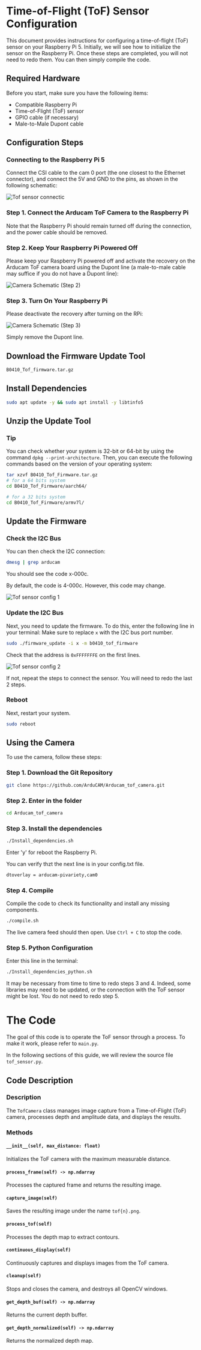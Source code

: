 # Time-of-Flight (ToF) Sensor Configuration

This document provides instructions for configuring a time-of-flight (ToF) sensor on your Raspberry Pi 5. Initially, we will see how to initialize the sensor on the Raspberry Pi. Once these steps are completed, you will not need to redo them. You can then simply compile the code.

## Required Hardware

Before you start, make sure you have the following items:

- Compatible Raspberry Pi
- Time-of-Flight (ToF) sensor
- GPIO cable (if necessary)
- Male-to-Male Dupont cable

## Configuration Steps

### Connecting to the Raspberry Pi 5

Connect the CSI cable to the cam 0 port (the one closest to the Ethernet connector), and connect the 5V and GND to the pins, as shown in the following schematic:

![Tof sensor connectic](image/ToF_schematic.png)

### Step 1. Connect the Arducam ToF Camera to the Raspberry Pi

Note that the Raspberry Pi should remain turned off during the connection, and the power cable should be removed.

### Step 2. Keep Your Raspberry Pi Powered Off

Please keep your Raspberry Pi powered off and activate the recovery on the Arducam ToF camera board using the Dupont line (a male-to-male cable may suffice if you do not have a Dupont line):

![Camera Schematic (Step 2)](image/bridge2.png)

### Step 3. Turn On Your Raspberry Pi

Please deactivate the recovery after turning on the RPi:

![Camera Schematic (Step 3)](image/bridge3.png)

Simply remove the Dupont line.

## Download the Firmware Update Tool

```bash
B0410_Tof_firmware.tar.gz
```

## Install Dependencies

```bash
sudo apt update -y && sudo apt install -y libtinfo5
```

## Unzip the Update Tool

### Tip

You can check whether your system is 32-bit or 64-bit by using the command `dpkg --print-architecture`. Then, you can execute the following commands based on the version of your operating system:

```bash
tar xzvf B0410_Tof_Firmware.tar.gz
# for a 64 bits system
cd B0410_Tof_Firmware/aarch64/

# for a 32 bits system
cd B0410_Tof_Firmware/armv7l/
```

## Update the Firmware

### Check the I2C Bus

You can then check the I2C connection:

```bash
dmesg | grep arducam
```
You should see the code x-000c.

By default, the code is 4-000c. However, this code may change.

![Tof sensor config 1](image/config1.png)

### Update the I2C Bus

Next, you need to update the firmware. To do this, enter the following line in your terminal:
Make sure to replace `x` with the I2C bus port number.


```bash
sudo ./firmware_update -i x -m b0410_tof_firmware
```

Check that the address is `0xFFFFFFFE` on the first lines.

![Tof sensor config 2](image/config2.png)

If not, repeat the steps to connect the sensor. You will need to redo the last 2 steps.

### Reboot

Next, restart your system.

``` bash
sudo reboot
```

## Using the Camera

To use the camera, follow these steps:

### Step 1. Download the Git Repository

``` bash
git clone https://github.com/ArduCAM/Arducam_tof_camera.git
```
### Step 2. Enter in the folder

``` bash
cd Arducam_tof_camera
```
### Step 3. Install the dependencies

``` bash
./Install_dependencies.sh
```
Enter 'y' for reboot the Raspberry Pi.

You can verify thzt the next line is in your config.txt file.

``` bash
dtoverlay = arducam-pivariety,cam0
```

### Step 4. Compile

Compile the code to check its functionality and install any missing components.

``` bash
./compile.sh
```
The live camera feed should then open. Use `Ctrl + C` to stop the code.

### Step 5. Python Configuration

Enter this line in the terminal:
``` bash
./Install_dependencies_python.sh
```

It may be necessary from time to time to redo steps 3 and 4. Indeed, some libraries may need to be updated, or the connection with the ToF sensor might be lost. You do not need to redo step 5.

# The Code

The goal of this code is to operate the ToF sensor through a process. To make it work, please refer to `main.py`.

In the following sections of this guide, we will review the source file `tof_sensor.py`.

## Code Description

### Description

The `TofCamera` class manages image capture from a Time-of-Flight (ToF) camera, processes depth and amplitude data, and displays the results.

### Methods

#### `__init__(self, max_distance: float)`

Initializes the ToF camera with the maximum measurable distance.

#### `process_frame(self) -> np.ndarray`

Processes the captured frame and returns the resulting image.

#### `capture_image(self)`

Saves the resulting image under the name `tof{n}.png`.

#### `process_tof(self)`

Processes the depth map to extract contours.

#### `continuous_display(self)`

Continuously captures and displays images from the ToF camera.

#### `cleanup(self)`

Stops and closes the camera, and destroys all OpenCV windows.

#### `get_depth_buf(self) -> np.ndarray`

Returns the current depth buffer.

#### `get_depth_normalized(self) -> np.ndarray`

Returns the normalized depth map.





